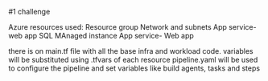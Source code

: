 #1 challenge


Azure resources used:
Resource group
Network and subnets
App service-web app
SQL MAnaged instance
App service- Web app

there is on main.tf file with all the base infra and workload code.
variables will be substituted using .tfvars of each resource
pipeline.yaml will be used to configure the pipeline and set variables like build agents, tasks and steps
